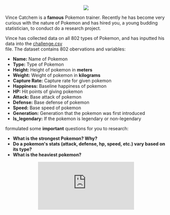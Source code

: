 <p align="center"> <img class="prof" src="https://merrickmath.github.io/MerrickMath.github.io-PokemonChallenge/trainer.png">   </p>

Vince Catchem is a **famous** Pokemon trainer. Recently he has become very curious with the nature of Pokemon and has hired you, a young budding statistician, to conduct do a research project. 

Vince has collected data on all 802 types of Pokemon, and has inputted his data into the <a href="https://merrickmath.github.io/MerrickMath.github.io-PokemonChallenge/challenge.csv"> challenge.csv </a> <br/> file. The dataset contains 802 obervations and  variables:
* **Name:** Name of Pokemon 
* **Type:** Type of Pokemon 
* **Height:** Height of pokemon in **meters**
* **Weight:** Weight of pokemon in **kilograms**
* **Capture Rate:** Capture rate for given pokemon
* **Happiness:** Baseline happiness of pokemon
* **HP:** Hit points of giving pokemon
* **Attack:** Base attack of pokemon 
* **Defense:** Base defense of pokemon 
* **Speed:** Base speed of pokemon 
* **Generation:** Generation that the pokemon was first introduced
* **Is_legendary:** If the pokemon is legendary or non-legendary 


formulated some **important** questions for you to research:
* **What is the strongest Pokemon? Why?** 
* **Do a pokemon's stats (attack, defense, hp, speed, etc.) vary based on its type?** 
* **What is the heaviest pokemon?**

<p align="center"> 
  <iframe src="https://www.youtube.com/embed/6xKWiCMKKJg" frameborder="0" allow="accelerometer; autoplay; encrypted-media; gyroscope; picture-in-picture" allowfullscreen class="frame"></iframe> </p>


